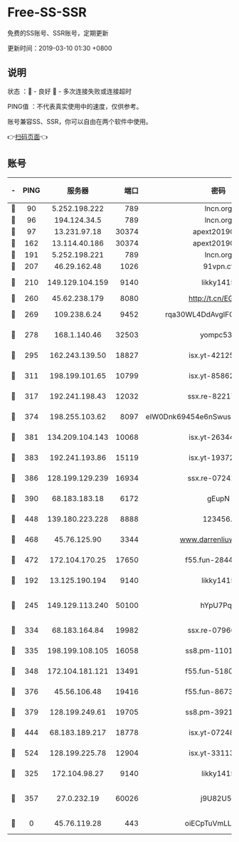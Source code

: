 # Free-SS-SSR

免费的SS账号、SSR账号，定期更新

更新时间：2019-03-10 01:30 +0800

## 说明

状态     ：🙂 - 良好 🙁 - 多次连接失败或连接超时

PING值   ：不代表真实使用中的速度，仅供参考。

账号兼容SS、SSR，你可以自由在两个软件中使用。

👉[扫码页面](https://liesauer.github.io/Free-SS-SSR/)👈

## 账号

|-|PING|服务器|端口|密码|加密方式|区域|
|:----:|:----:|:-----:|-----:|:----:|:----:|:----:|
|🙂|90|5.252.198.222|789|lncn.org|rc4|JP|
|🙂|96|194.124.34.5|789|lncn.org|rc4|JP|
|🙂|97|13.231.97.18|30374|apext2019006|chacha20|JP|
|🙂|162|13.114.40.186|30374|apext2019006|chacha20|JP|
|🙂|191|5.252.198.221|789|lncn.org|rc4|JP|
|🙂|207|46.29.162.48|1026|91vpn.cf|rc4-md5|RU|
|🙂|210|149.129.104.159|9140|likky1415|aes-256-cfb|HK|
|🙂|260|45.62.238.179|8080|http://t.cn/EGJIyrl|rc4-md5|CA|
|🙂|269|109.238.6.24|9452|rqa30WL4DdAvgIFG6Fs3znzTa|aes-256-cfb|FR|
|🙂|278|168.1.140.46|32503|yompc535|aes-256-cfb|AU|
|🙂|295|162.243.139.50|18827|isx.yt-42125890|aes-256-cfb|US|
|🙂|311|198.199.101.65|10799|isx.yt-85862163|aes-256-cfb|US|
|🙂|317|192.241.198.43|12032|ssx.re-82217458|aes-256-cfb|US|
|🙂|374|198.255.103.62|8097|eIW0Dnk69454e6nSwuspv9DmS201tQ0D|aes-256-cfb|US|
|🙂|381|134.209.104.143|10068|isx.yt-26344143|aes-256-cfb|SG|
|🙂|383|192.241.193.86|15119|isx.yt-19372058|aes-256-cfb|US|
|🙂|386|128.199.129.239|16934|ssx.re-07242436|aes-256-cfb|SG|
|🙂|390|68.183.183.18|6172|gEupN|aes-256-cfb|SG|
|🙂|448|139.180.223.228|8888|123456..|aes-256-cfb|JP|
|🙂|468|45.76.125.90|3344|www.darrenliuwei.com|aes-256-cfb|AU|
|🙂|472|172.104.170.25|17650|f55.fun-28443549|aes-256-cfb|SG|
|🙂|192|13.125.190.194|9140|likky1415|aes-256-cfb|KR|
|🙂|245|149.129.113.240|50100|hYpU7PqP|chacha20-ietf-poly1305|CN|
|🙂|334|68.183.164.84|19982|ssx.re-07966626|aes-256-cfb|US|
|🙂|335|198.199.108.105|16058|ss8.pm-11016840|aes-256-cfb|US|
|🙂|348|172.104.181.121|13491|f55.fun-51808653|aes-256-cfb|SG|
|🙂|376|45.56.106.48|19416|f55.fun-86730794|aes-256-cfb|US|
|🙂|379|128.199.249.61|19705|ss8.pm-39219845|aes-256-cfb|SG|
|🙂|444|68.183.189.217|18778|isx.yt-07248884|aes-256-cfb|SG|
|🙂|524|128.199.225.78|12904|isx.yt-33113318|aes-256-cfb|SG|
|🙁|325|172.104.98.27|9140|likky1415|aes-256-cfb|JP|
|🙁|357|27.0.232.19|60026|j9U82U53|xchacha20-ietf-poly1305|HK|
|🙁|0|45.76.119.28|443|oiECpTuVmLLxk4Ts|aes-256-cfb|AU|
